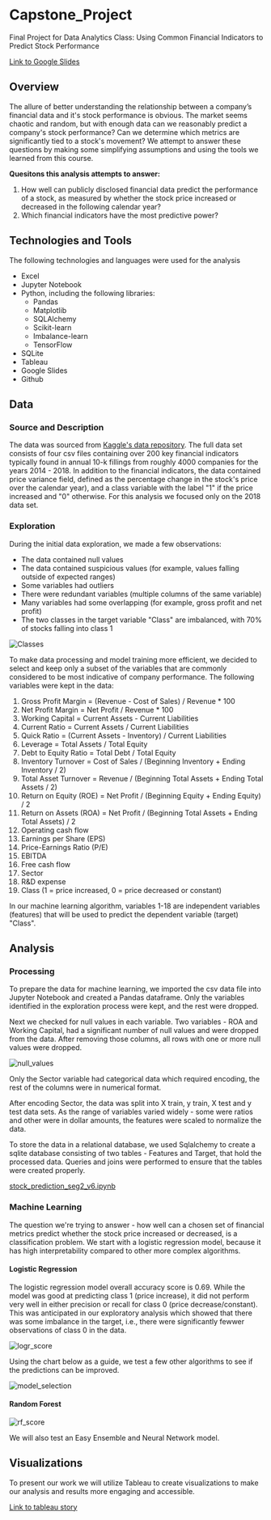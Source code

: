 # Capstone_Project
Final Project for Data Analytics Class: Using Common Financial Indicators to Predict Stock Performance

[Link to Google Slides](https://docs.google.com/presentation/d/1rg12WplVf4fy3VU82EIZb64H5yveYUukMScgsefe0KI)

## Overview

The allure of better understanding the relationship between a company’s financial data and it's stock performance is obvious. The market seems chaotic and random, but with enough data can we reasonably predict a company's stock performance? Can we determine which metrics are significantly tied to a stock's movement? We attempt to answer these questions by making some simplifying assumptions and using the tools we learned from this course.

**Quesitons this analysis attempts to answer:** 
1) How well can publicly disclosed financial data predict the performance of a stock, as measured by whether the stock price increased or decreased in the following calendar year?
2) Which financial indicators have the most predictive power?

## Technologies and Tools

The following technologies and languages were used for the analysis
- Excel
- Jupyter Notebook
- Python, including the following libraries:
  - Pandas
  - Matplotlib
  - SQLAlchemy
  - Scikit-learn
  - Imbalance-learn
  - TensorFlow
- SQLite
- Tableau
- Google Slides
- Github

## Data

### Source and Description

The data was sourced from [Kaggle's data repository](https://www.kaggle.com/datasets/cnic92/200-financial-indicators-of-us-stocks-20142018). The full data set consists of four csv files containing over 200 key financial indicators typically found in annual 10-k fillings from roughly 4000 companies for the years 2014 - 2018. In addition to the financial indicators, the data contained price variance field, defined as the percentage change in the stock's price over the calendar year), and a class variable with the label "1" if the price increased and "0" otherwise. For this analysis we focused only on the 2018 data set. 

### Exploration

During the initial data exploration, we made a few observations:
- The data contained null values
- The data contained suspicious values (for example, values falling outside of expected ranges)
- Some variables had outliers
- There were redundant variables (multiple columns of the same variable)
- Many variables had some overlapping (for example, gross profit and net profit)
- The two classes in the target variable "Class" are imbalanced, with 70% of stocks falling into class 1
 
![Classes](Resources/D_Classes.png)


To make data processing and model training more efficient, we decided to select and keep only a subset of the variables that are commonly considered to be most indicative of company performance. The following variables were kept in the data:

1. Gross Profit Margin = (Revenue - Cost of Sales) / Revenue * 100
2. Net Profit Margin = Net Profit / Revenue * 100
3. Working Capital = Current Assets - Current Liabilities
4. Current Ratio = Current Assets / Current Liabilities
5. Quick Ratio = (Current Assets - Inventory) / Current Liabilities
6. Leverage = Total Assets / Total Equity
7. Debt to Equity Ratio = Total Debt / Total Equity
8. Inventory Turnover = Cost of Sales / (Beginning Inventory + Ending Inventory / 2)
9. Total Asset Turnover = Revenue / (Beginning Total Assets + Ending Total Assets / 2)
10. Return on Equity (ROE) = Net Profit / (Beginning Equity + Ending Equity) / 2
11. Return on Assets (ROA) = Net Profit / (Beginning Total Assets + Ending Total Assets) / 2
12. Operating cash flow
13. Earnings per Share (EPS)
14. Price-Earnings Ratio (P/E)
15. EBITDA
16. Free cash flow
17. Sector
18. R&D expense
19. Class (1 = price increased, 0 = price decreased or constant)

In our machine learning algorithm, variables 1-18 are independent variables (features) that will be used to predict the dependent variable (target) "Class".

## Analysis

### Processing

To prepare the data for machine learning, we imported the csv data file into Jupyter Notebook and created a Pandas dataframe. Only the variables identified in the exploration process were kept, and the rest were dropped. 

Next we checked for null values in each variable. Two variables - ROA and Working Capital, had a significant number of null values and were dropped from the data. After removing those columns, all rows with one or more null values were dropped. 

![null_values](Resources/null_values.png)

Only the Sector variable had categorical data which required encoding, the rest of the columns were in numerical format. 

After encoding Sector, the data was split into X train, y train, X test and y test data sets. As the range of variables varied widely - some were ratios and other were in dollar amounts, the features were scaled to normalize the data. 

To store the data in a relational database, we used Sqlalchemy to create a sqlite database consisting of two tables - Features and Target, that hold the processed data. Queries and joins were performed to ensure that the tables were created properly.

[stock_prediction_seg2_v6.ipynb](https://github.com/kristindong/Capstone_Project/blob/main/stock_prediction_seg2_v6.ipynb)

### Machine Learning

The question we're trying to answer - how well can a chosen set of financial metrics predict whether the stock price increased or decreased, is a classification problem. We start with a logistic regression model, because it has high interpretability compared to other more complex algorithms. 

#### Logistic Regression

The logistic regression model overall accuracy score is 0.69. While the model was good at predicting class 1 (price increase), it did not perform very well in either precision or recall for class 0 (price decrease/constant). This was anticipated in our exploratory analysis which showed that there was  some imbalance in the target, i.e., there were significantly fewwer observations of class 0 in the data.

![logr_score](Resources/logr_score.png)

Using the chart below as a guide, we test a few other algorithms to see if the predictions can be improved.

![model_selection](Resources/model_selection.png)

#### Random Forest 

![rf_score](Resources/rf_score.png)

We will also test an Easy Ensemble and Neural Network model.


## Visualizations

To present our work we will utilize Tableau to create visualizations to make our analysis and results more engaging and accessible.

[Link to tableau story](https://public.tableau.com/app/profile/samim.arif4259/viz/Finalprojectpresentation/FinalProjectPresentation?publish=yes)
